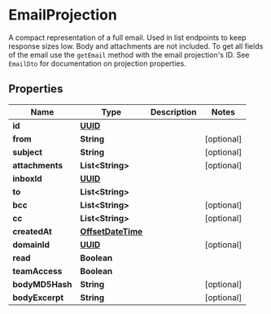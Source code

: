 

# EmailProjection

A compact representation of a full email. Used in list endpoints to keep response sizes low. Body and attachments are not included. To get all fields of the email use the `getEmail` method with the email projection's ID. See `EmailDto` for documentation on projection properties.
## Properties

Name | Type | Description | Notes
------------ | ------------- | ------------- | -------------
**id** | [**UUID**](UUID) |  | 
**from** | **String** |  |  [optional]
**subject** | **String** |  |  [optional]
**attachments** | **List&lt;String&gt;** |  |  [optional]
**inboxId** | [**UUID**](UUID) |  | 
**to** | **List&lt;String&gt;** |  | 
**bcc** | **List&lt;String&gt;** |  |  [optional]
**cc** | **List&lt;String&gt;** |  |  [optional]
**createdAt** | [**OffsetDateTime**](OffsetDateTime) |  | 
**domainId** | [**UUID**](UUID) |  |  [optional]
**read** | **Boolean** |  | 
**teamAccess** | **Boolean** |  | 
**bodyMD5Hash** | **String** |  |  [optional]
**bodyExcerpt** | **String** |  |  [optional]



